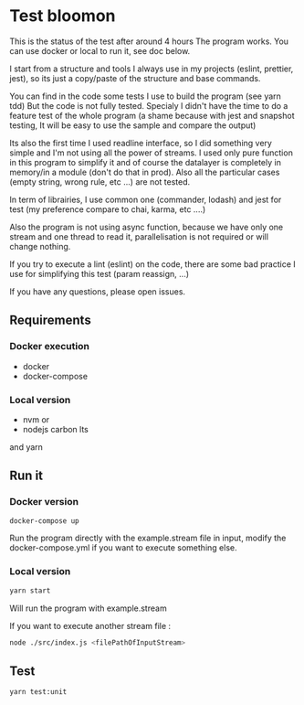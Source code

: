 # Test bloomon 

This is the status of the test after around 4 hours
The program works. You can use docker or local to run it, see doc below.

I start from a structure and tools I always use in my projects (eslint, prettier, jest), so its just a copy/paste of the structure and base commands.

You can find in the code some tests I use to build the program (see yarn tdd)
But the code is not fully tested. Specialy I didn't have the time to do a feature test of the whole program (a shame because with jest and snapshot testing, It will be easy to use the sample and compare the output)

Its also the first time I used readline interface, so I did something very simple and I'm not using all the power of streams. 
I used only pure function in this program to simplify it and of course the datalayer is completely in memory/in a module (don't do that in prod). 
Also all the particular cases (empty string, wrong rule, etc ...) are not tested.

In term of librairies, I use common one (commander, lodash) and jest for test (my preference compare to chai, karma, etc ....)

Also the program is not using async function, because we have only one stream and one thread to read it, parallelisation is not required or will change nothing.

If you try to execute a lint (eslint) on the code, there are some bad practice I use for simplifying this test (param reassign, ...)

If you have any questions, please open issues.

## Requirements

### Docker execution
- docker 
- docker-compose

### Local version
- nvm
or
- nodejs carbon lts

and yarn

## Run it 

### Docker version

```bash
docker-compose up
```

Run the program directly with the example.stream file in input,
modify the docker-compose.yml if you want to execute something else.

### Local version

```bash
yarn start  
```

Will run the program with example.stream

If you want to execute another stream file :
```bash
node ./src/index.js <filePathOfInputStream>
```

## Test

```bash
yarn test:unit
```
